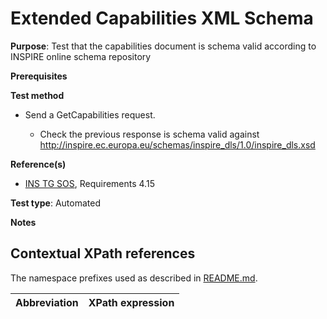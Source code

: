 # Extended Capabilities XML Schema

**Purpose**: Test that the capabilities document is schema valid according to INSPIRE online schema repository

**Prerequisites**

**Test method**

* Send a GetCapabilities request.

    * Check the previous response is schema valid against http://inspire.ec.europa.eu/schemas/inspire_dls/1.0/inspire_dls.xsd

**Reference(s)**

* [INS TG SOS](http://inspire.ec.europa.eu/id/document/tg/download-sos/1.0), Requirements 4.15

**Test type**: Automated

**Notes**

## Contextual XPath references

The namespace prefixes used as described in [README.md](./README#namespaces).

| Abbreviation                                               |  XPath expression |
| ---------------------------------------------------------- | ------------------------------------------------------------------------- |